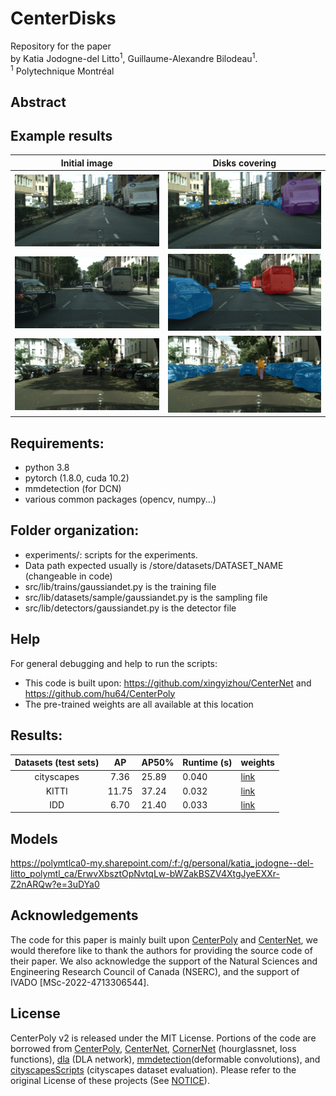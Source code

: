 
# CenterDisks
Repository for the paper 
<br> by Katia Jodogne-del Litto<sup>1</sup>, Guillaume-Alexandre Bilodeau<sup>1</sup>.
<br>
<sup>1</sup> Polytechnique Montréal

## Abstract


## Example results
Initial image      |  Disks covering
:-------------------------:|:-------------------------:
![](imgs/frankfurt_000000_012121_base.png)  |  ![](imgs/frankfurt_000000_012121_leftImg8bit.png)
![](imgs/frankfurt_000001_035864_base.png)  |  ![](imgs/frankfurt_000001_035864_leftImg8bit.png)
![](imgs/frankfurt_000001_073464_base.png)  |  ![](imgs/frankfurt_000001_073464_leftImg8bit.png)

## Requirements:
- python 3.8
- pytorch (1.8.0, cuda 10.2)
- mmdetection (for DCN)
- various common packages (opencv, numpy...)

## Folder organization:
- experiments/: scripts for the experiments.
- Data path expected usually is /store/datasets/DATASET_NAME (changeable in code)
- src/lib/trains/gaussiandet.py is the training file
- src/lib/datasets/sample/gaussiandet.py is the sampling file
- src/lib/detectors/gaussiandet.py is the detector file

## Help
For general debugging and help to run the scripts: <br>
- This code is built upon: https://github.com/xingyizhou/CenterNet and https://github.com/hu64/CenterPoly
- The pre-trained weights are all available at this location

## Results:

| Datasets (test sets) |   AP  | AP50% | Runtime (s) | weights                                                                                                                                                 |
|:--------------------:|:-----:|-------|-------------|---------------------------------------------------------------------------------------------------------------------------------------------------------|
| cityscapes           | 7.36 | 25.89 | 0.040       | [link](https://polymtlca0-my.sharepoint.com/:u:/g/personal/katia_jodogne--del-litto_polymtl_ca/EbrR4Vx8lL5LlKxrX2OljpwBQJxj_Tb1ku6xycsgGogkQQ?e=IhNEU8) |
| KITTI                | 11.75 | 37.24 | 0.032       | [link](https://polymtlca0-my.sharepoint.com/:u:/g/personal/katia_jodogne--del-litto_polymtl_ca/EXFMImX8TMVKosDeonNoReUBiYnPF2rNLEh8zTTF9zdoiw?e=nUIxEx) |
| IDD                  | 6.70 | 21.40 | 0.033       | [link](https://polymtlca0-my.sharepoint.com/:u:/g/personal/katia_jodogne--del-litto_polymtl_ca/EYgRQhEw0i5Ekuja4pigE6oBlaO43cfE_wXvdYJfgtuVDg?e=i88O39) |

## Models

https://polymtlca0-my.sharepoint.com/:f:/g/personal/katia_jodogne--del-litto_polymtl_ca/ErwvXbsztOpNvtqLw-bWZakBSZV4XtgJyeEXXr-Z2nARQw?e=3uDYa0

## Acknowledgements
The code for this paper is mainly built upon [CenterPoly](https://github.com/hu64/CenterPoly) and [CenterNet](https://github.com/xingyizhou/CenterNet), we would therefore like to thank the authors for providing the source code of their paper. We also acknowledge the support of the Natural Sciences and Engineering Research Council of Canada (NSERC), and the support of IVADO [MSc-2022-4713306544].

## License
CenterPoly v2 is released under the MIT License. Portions of the code are borrowed from [CenterPoly](https://github.com/hu64/CenterPoly), [CenterNet](https://github.com/xingyizhou/CenterNet), [CornerNet](https://github.com/princeton-vl/CornerNet) (hourglassnet, loss functions), [dla](https://github.com/ucbdrive/dla) (DLA network), [mmdetection](https://github.com/open-mmlab/mmdetection)(deformable convolutions), and [cityscapesScripts](https://github.com/mcordts/cityscapesScripts) (cityscapes dataset evaluation). Please refer to the original License of these projects (See [NOTICE](NOTICE)).
